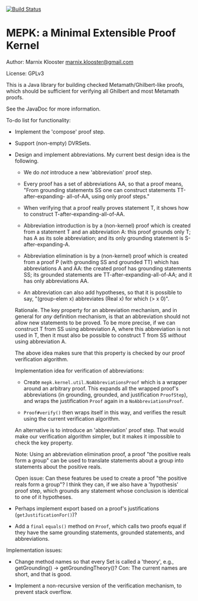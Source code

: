 [![Build Status](https://buildhive.cloudbees.com/job/marnix/job/MEPK/badge/icon)](https://buildhive.cloudbees.com/job/marnix/job/MEPK/)

MEPK: a Minimal Extensible Proof Kernel
=======================================

Author: Marnix Klooster <marnix.klooster@gmail.com>

License: GPLv3


This is a Java library for building checked Metamath/Ghilbert-like proofs,
which should be sufficient for verifying all Ghilbert and most Metamath proofs.

See the JavaDoc for more information.


To-do list for functionality:

 - Implement the 'compose' proof step.
 
 - Support (non-empty) DVRSets.
 
 - Design and implement abbreviations.  My current best design idea is the
   following.
 
    * We do _not_ introduce a new 'abbreviation' proof step.
 
    * Every proof has a set of abbreviations AA, so that a proof means, "From
      grounding statements SS one can construct statements TT-after-expanding-
      all-of-AA, using only proof steps."
    
    * When verifying that a proof really proves statement T, it shows how to
      construct T-after-expanding-all-of-AA.
      
    * Abbreviation introduction is by a (non-kernel) proof which is created
      from a statement T and an abbreviation A: this proof grounds only T; has
      A as its sole abbreviation; and its only grounding statement is
      S-after-expanding-A.
      
    * Abbreviation elimination is by a (non-kernel) proof which is created from
      a proof P (with grounding SS and grounded TT) which has abbreviations A
      and AA: the created proof has grounding statements SS; its grounded
      statements are TT-after-expanding-all-of-AA; and it has only
      abbreviations AA.

    * An abbreviation can also add hypotheses, so that it is possible to say,
      "(group-elem x) abbreviates (Real x) for which (> x 0)".
    
   Rationale.  The key property for an abbreviation mechanism, and in general
   for _any_ definition mechanism, is that an abbreviation should not allow new
   statements to be proved.  To be more precise, if we can construct T from SS
   using abbreviation A, where this abbreviation is not used in T, then it must
   also be possible to construct T from SS _without_ using abbreviation A.
   
   The above idea makes sure that this property is checked by our proof
   verification algorithm.
   
   Implementation idea for verification of abbreviations:
   
    * Create `mepk.kernel.util.NoAbbreviationsProof` which is a wrapper around
      an arbitrary proof.  This expands all the wrapped proof's
      abbreviations (in grounding, grounded, and justification `ProofStep`), and wraps the
      justification `Proof` again in a `NoAbbreviationsProof`.
   
    * `Proof#verify()` then wraps itself in this way, and verifies the result
      using the current verification algorithm.
   
   An alternative is to introduce an 'abbreviation' proof step.  That would
   make our verification algorithm simpler, but it makes it impossible to check
   the key property.
   
   Note: Using an abbreviation elimination proof, a proof "the positive reals
   form a group" can be used to translate statements about a group into
   statements about the positive reals.

   Open issue: Can these features be used to create a proof "the positive reals
   form a group"?  I think they can, if we also have a 'hypothesis' proof step,
   which grounds any statement whose conclusion is identical to one of it
   hypotheses.
 
 - Perhaps implement export based on a proof's justifications
   (`getJustificationFor()`)?
 
 - Add a `final` `equals()` method on `Proof`, which calls two proofs equal if
   they have the same grounding statements, grounded statements, and
   abbreviations.

Implementation issues:
 
 - Change method names so that every Set<Statement> is called a 'theory', e.g.,
   getGrounding() -> getGroundingTheory()?  Con: The current names are short,
   and that is good.
   
 - Implement a non-recursive version of the verification mechanism, to prevent
   stack overflow.
